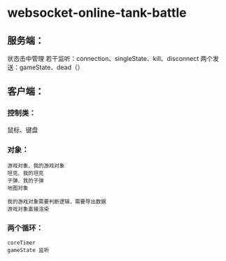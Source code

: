 # websocket-online-tank-battle


## 服务端：
状态击中管理
若干监听：connection、singleState、kill、disconnect
两个发送：gameState、dead（）
## 客户端：
### 控制类：
鼠标、键盘
### 对象：
	游戏对象、我的游戏对象
	坦克、我的坦克
	子弹、我的子弹
	地图对象
	
	我的游戏对象需要判断逻辑，需要导出数据
	游戏对象直接渲染
### 两个循环：
	coreTimer
	gameState 监听


    

